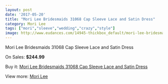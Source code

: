 ```yaml
---
layout: post
date: '2017-05-20'
title: "Mori Lee Bridesmaids 31068 Cap Sleeve Lace and Satin Dress"
category: Mori Lee
tags: ["mori","sleeve","wedding","crazy","style"]
image: http://www.eudances.com/14945-thickbox_default/mori-lee-bridesmaids-31068-cap-sleeve-lace-and-satin-dress.jpg
---
```

Mori Lee Bridesmaids 31068 Cap Sleeve Lace and Satin Dress

On Sales: **$244.99**
<a href="https://www.eudances.com/en/mori-lee/4444-mori-lee-bridesmaids-31068-cap-sleeve-lace-and-satin-dress.html"><amp-img layout="responsive" width="600" height="600" src="//www.eudances.com/14945-thickbox_default/mori-lee-bridesmaids-31068-cap-sleeve-lace-and-satin-dress.jpg" alt="Mori Lee Bridesmaids 31068 Cap Sleeve Lace and Satin Dress 0" /></a>
<a href="https://www.eudances.com/en/mori-lee/4444-mori-lee-bridesmaids-31068-cap-sleeve-lace-and-satin-dress.html"><amp-img layout="responsive" width="600" height="600" src="//www.eudances.com/14948-thickbox_default/mori-lee-bridesmaids-31068-cap-sleeve-lace-and-satin-dress.jpg" alt="Mori Lee Bridesmaids 31068 Cap Sleeve Lace and Satin Dress 1" /></a>
<a href="https://www.eudances.com/en/mori-lee/4444-mori-lee-bridesmaids-31068-cap-sleeve-lace-and-satin-dress.html"><amp-img layout="responsive" width="600" height="600" src="//www.eudances.com/14947-thickbox_default/mori-lee-bridesmaids-31068-cap-sleeve-lace-and-satin-dress.jpg" alt="Mori Lee Bridesmaids 31068 Cap Sleeve Lace and Satin Dress 2" /></a>
<a href="https://www.eudances.com/en/mori-lee/4444-mori-lee-bridesmaids-31068-cap-sleeve-lace-and-satin-dress.html"><amp-img layout="responsive" width="600" height="600" src="//www.eudances.com/14946-thickbox_default/mori-lee-bridesmaids-31068-cap-sleeve-lace-and-satin-dress.jpg" alt="Mori Lee Bridesmaids 31068 Cap Sleeve Lace and Satin Dress 3" /></a>

Buy it: [Mori Lee Bridesmaids 31068 Cap Sleeve Lace and Satin Dress](https://www.eudances.com/en/mori-lee/4444-mori-lee-bridesmaids-31068-cap-sleeve-lace-and-satin-dress.html "Mori Lee Bridesmaids 31068 Cap Sleeve Lace and Satin Dress")

View more: [Mori Lee](https://www.eudances.com/en/65-mori-lee "Mori Lee")
